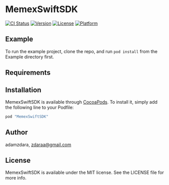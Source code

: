 # MemexSwiftSDK

[![CI Status](http://img.shields.io/travis/adamzdara/MemexSwiftSDK.svg?style=flat)](https://travis-ci.org/adamzdara/MemexSwiftSDK)
[![Version](https://img.shields.io/cocoapods/v/MemexSwiftSDK.svg?style=flat)](http://cocoapods.org/pods/MemexSwiftSDK)
[![License](https://img.shields.io/cocoapods/l/MemexSwiftSDK.svg?style=flat)](http://cocoapods.org/pods/MemexSwiftSDK)
[![Platform](https://img.shields.io/cocoapods/p/MemexSwiftSDK.svg?style=flat)](http://cocoapods.org/pods/MemexSwiftSDK)

## Example

To run the example project, clone the repo, and run `pod install` from the Example directory first.

## Requirements

## Installation

MemexSwiftSDK is available through [CocoaPods](http://cocoapods.org). To install
it, simply add the following line to your Podfile:

```ruby
pod "MemexSwiftSDK"
```

## Author

adamzdara, zdaraa@gmail.com

## License

MemexSwiftSDK is available under the MIT license. See the LICENSE file for more info.
